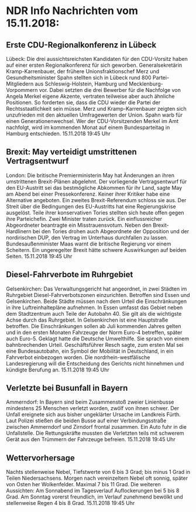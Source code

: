 # NDR Info Nachrichten vom 15.11.2018:


## Erste CDU-Regionalkonferenz in Lübeck
Lübeck: Die drei aussichtsreichsten Kandidaten für den CDU-Vorsitz haben auf einer ersten Regionalkonferenz für sich geworben. Generalsekretärin Kramp-Karrenbauer, der frühere Unionsfraktionschef Merz und Gesundheitsminister Spahn stellten sich in Lübeck rund 800 Partei-Mitgliedern aus Schleswig-Holstein, Hamburg und Mecklenburg-Vorpommern vor. Dabei setzten die drei Bewerber für die Nachfolge von Angela Merkel eigene Akzente, vertraten teilweise aber auch ähnliche Positionen. So forderten sie, dass die CDU wieder die Partei der Rechtsstaatlichkeit sein müsse. Merz und Kramp-Karrenbauer zeigten sich unzufrieden mit den aktuellen Umfragewerten der Union. Spahn warb für einen Generationenwechsel. Wer der CDU-Vorsitzenden Merkel im Amt nachfolgt, wird im kommenden Monat auf einem Bundesparteitag in Hamburg entschieden. 15.11.2018 19:45 Uhr 

## Brexit: May verteidigt umstrittenen Vertragsentwurf
London: Die britische Premierministerin May hat Änderungen an ihren umstrittenen Brexit-Plänen abgelehnt. Der vorliegende Vertragsentwurf für den EU-Austritt sei das bestmögliche Abkommen für ihr Land, sagte May am Abend bei einer Pressekonferenz. Keiner ihrer Kritiker habe eine Alternative angeboten. Ein zweites Brexit-Referendum schloss sie aus. Der Streit über die Bedingungen des EU-Austritts hat eine Regierungskrise ausgelöst. Teile ihrer konservativen Tories stellten sich heute offen gegen ihre Parteichefin. Zwei Minister traten zurück. Ein einflussreicher Abgeordneter beantragte ein Misstrauensvotum. Neben den Brexit-Hardlinern bei den Tories drohen auch Abgeordnete der Opposition und der nordirischen DUP, den Vertrag im Unterhaus durchfallen zu lassen. Bundesaußenminister Maas warnt die britische Regierung vor einem Scheitern. Ein ungeregelter Brexit hätte schwere Auswirkungen auf beiden Seiten. 15.11.2018 19:45 Uhr 

## Diesel-Fahrverbote im Ruhrgebiet
Gelsenkirchen: Das Verwaltungsgericht hat angeordnet, in zwei Städten im Ruhrgebiet Diesel-Fahrverbotszonen einzurichten. Betroffen sind Essen und Gelsenkirchen. Beide Städte müssen nach dem Urteil die Einschränkungen in ihre Luftreinhaltepläne aufnehmen. In Essen umfasst das Gebiet neben dem Stadtzentrum auch Teile der Autobahn 40. Sie gilt als die wichtigste Achse durch das Ruhrgebiet. In Gelsenkirchen ist eine Hauptstraße betroffen. Die Einschränkungen sollen ab Juli kommenden Jahres gelten und in den ersten Monaten Fahrzeuge der Norm Euro-4 betreffen, später auch Euro-5. Geklagt hatte die Deutsche Umwelthilfe. Sie sprach von einem bahnbrechenden Urteil. Geschäftsführer Resch sagte, zum ersten Mal sei eine Bundesautobahn, ein Symbol der Mobilität in Deutschland, in ein Fahrverbot einbezogen worden. Die nordrhein-westfälische Landesregierung will die Entscheidung des Gerichts nicht hinnehmen und kündigte Berufung an. 15.11.2018 19:45 Uhr 

## Verletzte bei Busunfall in Bayern
Ammerndorf: In Bayern sind beim Zusammenstoß zweier Linienbusse mindestens 25 Menschen verletzt worden, zwölf von ihnen schwer. Der Unfall ereignete sich aus bisher ungeklärter Ursache im Landkreis Fürth. Laut Polizei stießen die beiden Busse auf einer Verbindungsstraße zwischen Ammerndorf und Zirndorf frontal zusammen. Ein Auto fuhr in die Unfallstelle. Die Rettungskräfte mussten die Verletzten teils mit schwerem Gerät aus den Trümmern der Fahrzeuge befreien. 15.11.2018 19:45 Uhr 

## Wettervorhersage
Nachts stellenweise Nebel, Tiefstwerte von 6 bis 3 Grad; bis minus 1 Grad in Teilen Niedersachsens. Morgen nach vereinzeltem Nebel oft sonnig, später von Osten her Wolkenfelder. Maximal 7 bis 11 Grad. Die weiteren Aussichten: Am Sonnabend im Tagesverlauf Auflockerungen bei 5 bis 8 Grad. Am Sonntag vorerst freundlich, im Verlauf zunehmend bewölkt und stellenweise Regen 4 bis 8 Grad. 15.11.2018 19:45 Uhr 
